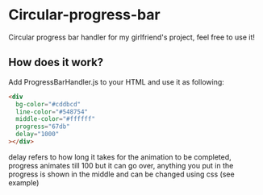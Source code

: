 # Circular-progress-bar

Circular progress bar handler for my girlfriend's project, feel free to use it!

## How does it work?

Add ProgressBarHandler.js to your HTML and use it as following:

```html
<div
  bg-color="#cddbcd"
  line-color="#548754"
  middle-color="#ffffff"
  progress="67db"
  delay="1000"
></div>
```

delay refers to how long it takes for the animation to be completed, progress animates till 100 but it can go over, anything you put in the progress is shown in the middle and can be changed using css (see example)
